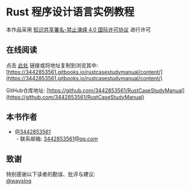 # Rust 程序设计语言实例教程

本作品采用 [知识共享署名-禁止演绎 4.0 国际许可协议](https://creativecommons.org/licenses/by-nd/4.0/deed.zh) 进行许可

## 在线阅读

点击 [此处](https://3442853561.gitbooks.io/rustcasestudymanual/content/) 链接或将地址复制到浏览其中: [https://3442853561.gitbooks.io/rustcasestudymanual/content/](https://3442853561.gitbooks.io/rustcasestudymanual/content/)

GitHub仓库地址: [https://github.com/3442853561/RustCaseStudyManual](https://github.com/3442853561/RustCaseStudyManual)

## 本书作者

+ [@3442853561](https://github.com/3442853561)  
  - 联系邮箱: [3442853561@qq.com](3442853561@qq.com)  

## 致谢

特别感谢以下读者的勘误、批评与建议:  
[@wayslog](https://github.com/wayslog)
